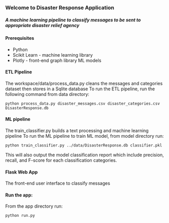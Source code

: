 ### Welcome to Disaster Response Application
##### A machine learning pipeline to classify messages to be sent to appropriate disaster relief agency

#### Prerequisites

- Python
- Scikit Learn - machine learning library
- Plotly - front-end graph library ML models

#### ETL Pipeline
The workspace/data/process_data.py cleans the messages and categories dataset then stores in a Sqlite database
To run the ETL pipeline, run the following command from data directory:

```
python process_data.py disaster_messages.csv disaster_categories.csv DisasterResponse.db
```


#### ML pipeline
The train_classifier.py builds a text processing and machine learning pipeline
To run the ML pipeline to train ML model, from model directory run:

```
python train_classifier.py ../data/DisasterResponse.db classifier.pkl
```
This will also output the model classification report which include precision, recall, and F-score for each classification categories.

#### Flask Web App
The front-end user interface to classify messages 

#### Run the app:
From the app directory run: 
```
python run.py
```
